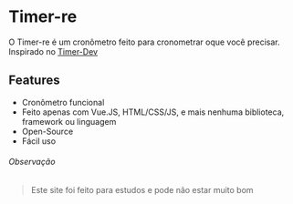 # Timer-re
O Timer-re é um cronômetro feito para cronometrar oque você precisar.
Inspirado no [Timer-Dev](https://timer-dev.vercel.app/)


## Features
- Cronômetro funcional
- Feito apenas com Vue.JS, HTML/CSS/JS, e mais nenhuma biblioteca, framework ou linguagem
- Open-Source
- Fácil uso

###### Observação
> Este site foi feito para estudos e pode não estar muito bom
